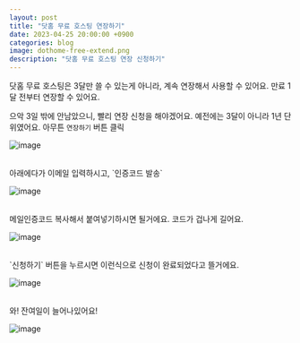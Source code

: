 ```yaml
---
layout: post
title: "닷홈 무료 호스팅 연장하기"
date: 2023-04-25 20:00:00 +0900
categories: blog
image: dothome-free-extend.png
description: "닷홈 무료 호스팅 연장 신청하기"
---
```


닷홈 무료 호스팅은 3달만 쓸 수 있는게 아니라, 계속 연장해서 사용할 수 있어요. 만료 1달 전부터 연장할 수 있어요.

으악 3일 밖에 안남았으니, 빨리 연장 신청을 해야겠어요. 예전에는 3달이 아니라 1년 단위였어요. 아무튼 `연장하기` 버튼 클릭

![image]({{site.url}}{{site.baseurl}}/assets/images/dothome-free-extend/0.png)

<br>
아래에다가 이메일 입력하시고, `인증코드 발송`

![image]({{site.url}}{{site.baseurl}}/assets/images/dothome-free-extend/1.png)

<br>
메일인증코드 복사해서 붙여넣기하시면 될거에요. 코드가 겁나게 길어요.

![image]({{site.url}}{{site.baseurl}}/assets/images/dothome-free-extend/2.png)

<br>
`신청하기` 버튼을 누르시면 이런식으로 신청이 완료되었다고 뜰거에요.

![image]({{site.url}}{{site.baseurl}}/assets/images/thumb/dothome-free-extend.png)

<br>
와! 잔여일이 늘어나있어요!

![image]({{site.url}}{{site.baseurl}}/assets/images/dothome-free-extend/3.png)
